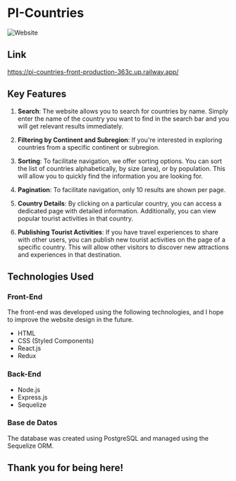 # PI-Countries

![Website](https://i.postimg.cc/vBpLjdpZ/Captura-de-pantalla-2023-06-06-174918.png)

## Link

https://pi-countries-front-production-363c.up.railway.app/

## Key Features

1. **Search**: The website allows you to search for countries by name. Simply enter the name of the country you want to find in the search bar and you will get relevant results immediately.

2. **Filtering by Continent and Subregion**:  If you're interested in exploring countries from a specific continent or subregion.

3. **Sorting**: To facilitate navigation, we offer sorting options. You can sort the list of countries alphabetically, by size (area), or by population. This will allow you to quickly find the information you are looking for.

4. **Pagination**: To facilitate navigation, only 10 results are shown per page.

5. **Country Details**: By clicking on a particular country, you can access a dedicated page with detailed information. Additionally, you can view popular tourist activities in that country.

6. **Publishing Tourist Activities**: If you have travel experiences to share with other users, you can publish new tourist activities on the page of a specific country. This will allow other visitors to discover new attractions and experiences in that destination.

## Technologies Used

### Front-End

The front-end was developed using the following technologies, and I hope to improve the website design in the future.

- HTML
- CSS (Styled Components)
- React.js
- Redux

### Back-End

- Node.js
- Express.js
- Sequelize

### Base de Datos

The database was created using PostgreSQL and managed using the Sequelize ORM.

## Thank you for being here!

